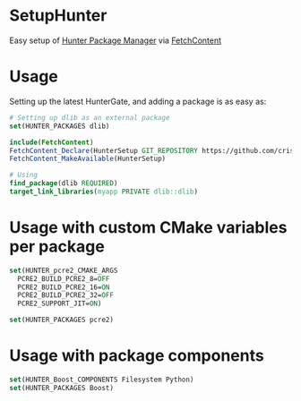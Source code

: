 # SetupHunter
Easy setup of [Hunter Package Manager](https://github.com/cpp-pm/hunter) via [FetchContent](https://cmake.org/cmake/help/latest/module/FetchContent.html)

# Usage

Setting up the latest HunterGate, and adding a package is as easy as:

```cmake
# Setting up dlib as an external package
set(HUNTER_PACKAGES dlib)

include(FetchContent)
FetchContent_Declare(HunterSetup GIT_REPOSITORY https://github.com/cristianadam/SetupHunter.git)
FetchContent_MakeAvailable(HunterSetup)

# Using 
find_package(dlib REQUIRED)
target_link_libraries(myapp PRIVATE dlib::dlib)
```

# Usage with custom CMake variables per package
```cmake
set(HUNTER_pcre2_CMAKE_ARGS
  PCRE2_BUILD_PCRE2_8=OFF
  PCRE2_BUILD_PCRE2_16=ON
  PCRE2_BUILD_PCRE2_32=OFF
  PCRE2_SUPPORT_JIT=ON)

set(HUNTER_PACKAGES pcre2)
```

# Usage with package components
```cmake
set(HUNTER_Boost_COMPONENTS Filesystem Python)
set(HUNTER_PACKAGES Boost)
```
